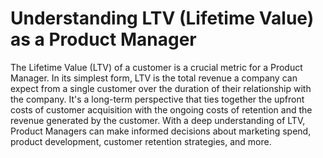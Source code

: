# Understanding LTV (Lifetime Value) as a Product Manager 

The Lifetime Value (LTV) of a customer is a crucial metric for a Product Manager. In its simplest form, LTV is the total revenue a company can expect from a single customer over the duration of their relationship with the company. It's a long-term perspective that ties together the upfront costs of customer acquisition with the ongoing costs of retention and the revenue generated by the customer. With a deep understanding of LTV, Product Managers can make informed decisions about marketing spend, product development, customer retention strategies, and more.